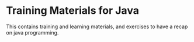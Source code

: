 # Training Materials for Java
This contains training and learning materials, and exercises to have a recap on java programming.
